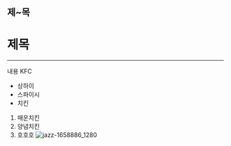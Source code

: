 ## 제~목
# 제목
---
내용 KFC
* 상하이
* 스파이시
* 치킨
1. 매운치킨
2. 양념치킨
3. 호호호
![jazz-1658886_1280](https://github.com/mincoding1/readme-3234/assets/74457149/8d68db3c-a34a-4749-9c95-8b06a9b0f8f5)
